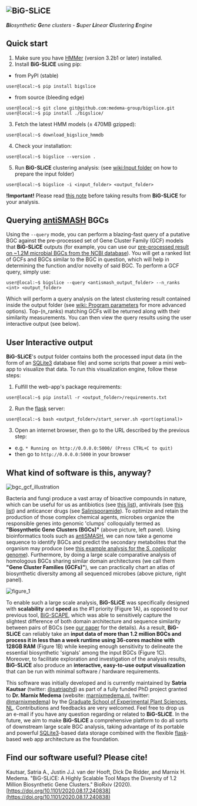 ![BiG-SLiCE](https://raw.githubusercontent.com/medema-group/bigslice/master/misc/github_images/bigslice_logo.png)
----------------------
***Bi**osynthetic **G**ene clusters - **S**uper **Li**near **C**lustering **E**ngine*

Quick start
---------------------
1. Make sure you have [HMMer](http://hmmer.org/) (version 3.2b1 or later) installed.
2. Install **BiG-SLiCE** using pip:
- from PyPI (stable)
~~~console
user@local:~$ pip install bigslice
~~~
- from source (bleeding edge)
~~~console
user@local:~$ git clone git@github.com:medema-group/bigslice.git
user@local:~$ pip install ./bigslice/
~~~
3. Fetch the latest HMM models (± 470MB gzipped):
~~~console
user@local:~$ download_bigslice_hmmdb
~~~
4. Check your installation:
~~~console
user@local:~$ bigslice --version .
~~~
5. Run **BiG-SLiCE** clustering analysis: (see [wiki:Input folder](https://github.com/medema-group/bigslice/wiki/Input-folder) on how to prepare the input folder)
~~~console
user@local:~$ bigslice -i <input_folder> <output_folder>
~~~

**!Important!** Please read [this note](https://github.com/medema-group/bigslice/issues/19) before taking results from **BiG-SLiCE** for your analysis.

Querying [antiSMASH](https://antismash.secondarymetabolites.org/) BGCs
---------------------
Using the `--query` mode, you can perform a blazing-fast query of a putative BGC against the pre-processed set of Gene Cluster Family (GCF) models that **BiG-SLiCE** outputs (for example, you can use our [pre-processed result on ~1.2M microbial BGCs from the NCBI database](.)). You will get a ranked list of GCFs and BGCs similar to the BGC in question, which will help in determining the function and/or novelty of said BGC. To perform a GCF query, simply use:
~~~console
user@local:~$ bigslice --query <antismash_output_folder> --n_ranks <int> <output_folder>
~~~
Which will perform a query analysis on the latest clustering result contained inside the output folder (see [wiki: Program parameters](https://github.com/medema-group/bigslice/wiki/Program-parameters) for more advanced options). Top-(n_ranks) matching GCFs will be returned along with their similarity measurements. You can then view the query results using the user interactive output (see below).

User Interactive output
---------------------
**BiG-SLiCE**'s output folder contains both the processed input data (in the form of an [SQLite3](https://www.sqlite.org/index.html) database file) and some scripts that power a mini web-app to visualize that data. To run this visualization engine, follow these steps:
1. Fulfill the web-app's package requirements:
~~~console
user@local:~$ pip install -r <output_folder>/requirements.txt
~~~
2. Run the [flask](https://flask.palletsprojects.com/en/1.1.x/) server:
~~~console
user@local:~$ bash <output_folder>/start_server.sh <port(optional)>
~~~
3. Open an internet browser, then go to the URL described by the previous step:
- e.g. `* Running on http://0.0.0.0:5000/ (Press CTRL+C to quit)`
- then go to `http://0.0.0.0:5000` in your browser

What kind of software is this, anyway?
---------------------
![bgc_gcf_illustration](https://i.ibb.co/FmBfmHW/bgc-gcf-illustration.png)

Bacteria and fungi produce a vast array of bioactive compounds in nature, which can be useful for us as antibiotics (see [this list](https://dx.doi.org/10.1016%2Fj.mib.2009.07.002)), antivirals (see [this list](https://doi.org/10.1038/ja.2017.115)) and anticancer drugs (see [Salinisporamide](https://doi.org/10.1016/j.bmc.2008.10.075)). To optimize and retain the production of those complex chemical agents, microbes organize the responsible genes into genomic 'clumps' colloquially termed as **"Biosynthetic Gene Clusters (BGCs)"** (above picture, left panel). Using bioinformatics tools such as [antiSMASH](https://antismash.secondarymetabolites.org/), we can now take a genome sequence to identify BGCs and predict the secondary metabolites that the organism may produce (see [this example analysis for the _S. coelicolor_ genome](https://antismash.secondarymetabolites.org/upload/example/index.html)). Furthermore, by doing a large scale comparative analysis of homologous BGCs sharing similar domain architectures (we call them **"Gene Cluster Families (GCFs)"**), we can practically chart an atlas of biosynthetic diversity among all sequenced microbes (above picture, right panel).

![figure_1](https://i.ibb.co/0twfQ81/figure-1.png)

To enable such a large scale analysis, **BiG-SLiCE** was specifically designed with **scalability** and **speed** as the #1 priority (Figure 1A), as opposed to our previous tool, [BiG-SCAPE](https://git.wageningenur.nl/medema-group/BiG-SCAPE), which was able to sensitively capture the slightest difference of both domain architecture and sequence similarity between pairs of BGCs (see [our paper](https://www.nature.com/articles/s41589-019-0400-9) for the details). As a result, **BiG-SLiCE** can reliably take an **input data of more than 1.2 million BGCs and process it in less than a week runtime using 36-cores machine with 128GB RAM** (Figure 1B) while keeping enough sensitivity to delineate the essential biosynthetic 'signals' among the input BGCs (Figure 1C). Moreover, to facilitate exploration and investigation of the analysis results, **BiG-SLiCE** also produce an **interactive, easy-to-use output visualization** that can be run with minimal software / hardware requirements.

This software was initially developed and is currently maintained by **Satria Kautsar** (twitter: [@satriaphd](https://twitter.com/satriaphd)) as part of a fully funded PhD project granted to **Dr. Marnix Medema** (website: [marnixmedema.nl](http://marnixmedema.nl), twitter: [@marnixmedema](https://twitter.com/marnixmedema)) by the [Graduate School of Experimental Plant Sciences, NL](https://www.graduateschool-eps.info/). Contributions and feedbacks are very welcomed. Feel free to drop us an e-mail if you have any question regarding or related to **BiG-SLiCE**. In the future, we aim to make **BiG-SLiCE** a comprehensive platform to do all sorts of downstream large scale BGC analysis, taking advantage of its portable and powerful [SQLite3](https://www.sqlite.org/index.html)-based data storage combined with the flexible [flask](https://flask.palletsprojects.com/en/1.1.x/)-based web app architecture as the foundation.

Find our software useful? Please cite!
---------------------
Kautsar, Satria A., Justin J.J. van der Hooft, Dick De Ridder, and Marnix H. Medema. "BiG-SLiCE: A Highly Scalable Tool Maps the Diversity of 1.2 Million Biosynthetic Gene Clusters." BioRxiv (2020).
[https://doi.org/10.1101/2020.08.17.240838](https://doi.org/10.1101/2020.08.17.240838)
